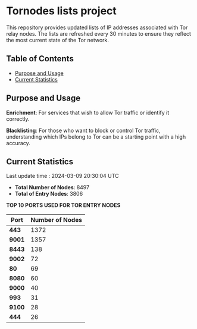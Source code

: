 # Tornodes lists project

This repository provides updated lists of IP addresses associated with Tor relay nodes. The lists are refreshed every 30 minutes to ensure they reflect the most current state of the Tor network.

## Table of Contents

- [Purpose and Usage](#purpose-and-usage)
- [Current Statistics](#current-statistics)


## Purpose and Usage

**Enrichment**: For services that wish to allow Tor traffic or identify it correctly.

**Blacklisting**: For those who want to block or control Tor traffic, understanding which IPs belong to Tor can be a starting point with a high accuracy.

## Current Statistics

Last update time : 2024-03-09 20:30:04 UTC

- **Total Number of Nodes**: 8497
- **Total of Entry Nodes**: 3806

**TOP 10 PORTS USED FOR TOR ENTRY NODES**

| **Port** | **Number of Nodes** |
|------|-----------------|
| **443**   | 1372  |
| **9001**   | 1357  |
| **8443**   | 138  |
| **9002**   | 72  |
| **80**   | 69  |
| **8080**   | 60  |
| **9000**   | 40  |
| **993**   | 31  |
| **9100**   | 28  |
| **444**   | 26  |

